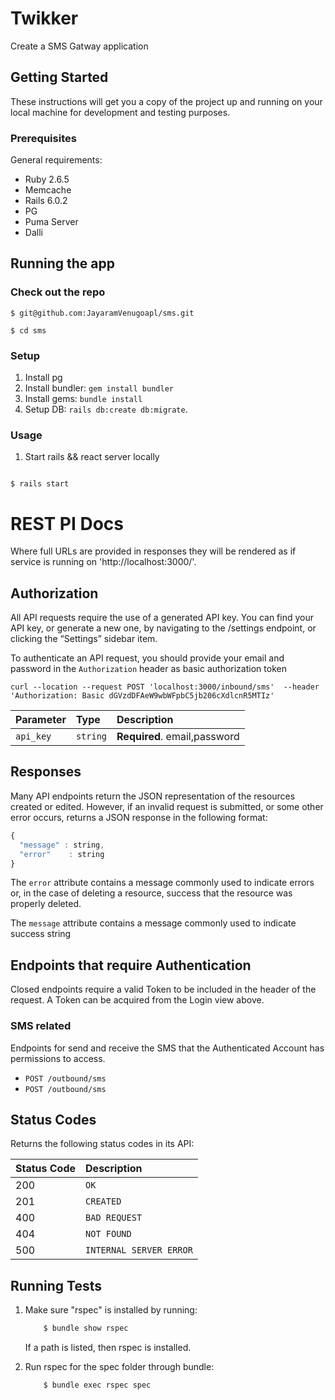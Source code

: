 # Twikker

Create a SMS Gatway application

## Getting Started

These instructions will get you a copy of the project up and running on your local machine for development and testing purposes.

### Prerequisites

General requirements:

- Ruby 2.6.5
- Memcache
- Rails 6.0.2
- PG
- Puma Server
- Dalli

## Running the app

### Check out the repo

```
$ git@github.com:JayaramVenugoapl/sms.git
```

```
$ cd sms
```

### Setup

1. Install pg
2. Install bundler: `gem install bundler`
3. Install gems: `bundle install`
4. Setup DB: `rails db:create db:migrate`.

### Usage

1. Start rails && react server locally

```

$ rails start

```

# REST PI Docs

Where full URLs are provided in responses they will be rendered as if service
is running on 'http://localhost:3000/'.

## Authorization

All API requests require the use of a generated API key. You can find your API key, or generate a new one, by navigating to the /settings endpoint, or clicking the “Settings” sidebar item.

To authenticate an API request, you should provide your email and password in the `Authorization` header as basic authorization token

```
curl --location --request POST 'localhost:3000/inbound/sms'  --header 'Authorization: Basic dGVzdDFAeW9wbWFpbC5jb206cXdlcnR5MTIz'
```

| Parameter | Type     | Description                  |
| :-------- | :------- | :--------------------------- |
| `api_key` | `string` | **Required**. email,password |

## Responses

Many API endpoints return the JSON representation of the resources created or edited. However, if an invalid request is submitted, or some other error occurs, returns a JSON response in the following format:

```javascript
{
  "message" : string,
  "error"    : string
}
```

The `error` attribute contains a message commonly used to indicate errors or, in the case of deleting a resource, success that the resource was properly deleted.

The `message` attribute contains a message commonly used to indicate success string

## Endpoints that require Authentication

Closed endpoints require a valid Token to be included in the header of the
request. A Token can be acquired from the Login view above.

### SMS related

Endpoints for send and receive the SMS that the Authenticated Account has permissions to access.

- `POST /outbound/sms`
- `POST /outbound/sms`

## Status Codes

Returns the following status codes in its API:

| Status Code | Description             |
| :---------- | :---------------------- |
| 200         | `OK`                    |
| 201         | `CREATED`               |
| 400         | `BAD REQUEST`           |
| 404         | `NOT FOUND`             |
| 500         | `INTERNAL SERVER ERROR` |

## Running Tests

1. Make sure "rspec" is installed by running:

   ```sh
       $ bundle show rspec
   ```

   If a path is listed, then rspec is installed.

2. Run rspec for the spec folder through bundle:
   ```sh
       $ bundle exec rspec spec
   ```
